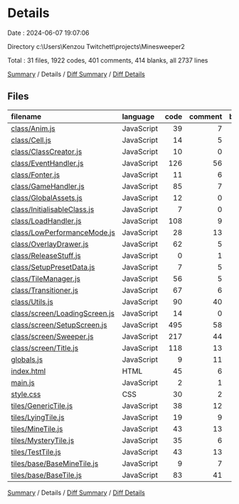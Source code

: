 # Details

Date : 2024-06-07 19:07:06

Directory c:\\Users\\Kenzou Twitchett\\projects\\Minesweeper2

Total : 31 files,  1922 codes, 401 comments, 414 blanks, all 2737 lines

[Summary](results.md) / Details / [Diff Summary](diff.md) / [Diff Details](diff-details.md)

## Files
| filename | language | code | comment | blank | total |
| :--- | :--- | ---: | ---: | ---: | ---: |
| [class/Anim.js](/class/Anim.js) | JavaScript | 39 | 7 | 8 | 54 |
| [class/Cell.js](/class/Cell.js) | JavaScript | 14 | 5 | 2 | 21 |
| [class/ClassCreator.js](/class/ClassCreator.js) | JavaScript | 10 | 0 | 2 | 12 |
| [class/EventHandler.js](/class/EventHandler.js) | JavaScript | 126 | 56 | 32 | 214 |
| [class/Fonter.js](/class/Fonter.js) | JavaScript | 11 | 6 | 2 | 19 |
| [class/GameHandler.js](/class/GameHandler.js) | JavaScript | 85 | 7 | 16 | 108 |
| [class/GlobalAssets.js](/class/GlobalAssets.js) | JavaScript | 12 | 0 | 3 | 15 |
| [class/InitialisableClass.js](/class/InitialisableClass.js) | JavaScript | 7 | 0 | 1 | 8 |
| [class/LoadHandler.js](/class/LoadHandler.js) | JavaScript | 108 | 9 | 17 | 134 |
| [class/LowPerformanceMode.js](/class/LowPerformanceMode.js) | JavaScript | 28 | 13 | 8 | 49 |
| [class/OverlayDrawer.js](/class/OverlayDrawer.js) | JavaScript | 62 | 5 | 10 | 77 |
| [class/ReleaseStuff.js](/class/ReleaseStuff.js) | JavaScript | 0 | 1 | 1 | 2 |
| [class/SetupPresetData.js](/class/SetupPresetData.js) | JavaScript | 7 | 5 | 1 | 13 |
| [class/TileManager.js](/class/TileManager.js) | JavaScript | 56 | 5 | 13 | 74 |
| [class/Transitioner.js](/class/Transitioner.js) | JavaScript | 67 | 6 | 11 | 84 |
| [class/Utils.js](/class/Utils.js) | JavaScript | 90 | 40 | 20 | 150 |
| [class/screen/LoadingScreen.js](/class/screen/LoadingScreen.js) | JavaScript | 14 | 0 | 4 | 18 |
| [class/screen/SetupScreen.js](/class/screen/SetupScreen.js) | JavaScript | 495 | 58 | 113 | 666 |
| [class/screen/Sweeper.js](/class/screen/Sweeper.js) | JavaScript | 217 | 44 | 52 | 313 |
| [class/screen/Title.js](/class/screen/Title.js) | JavaScript | 118 | 13 | 29 | 160 |
| [globals.js](/globals.js) | JavaScript | 9 | 11 | 6 | 26 |
| [index.html](/index.html) | HTML | 45 | 6 | 11 | 62 |
| [main.js](/main.js) | JavaScript | 2 | 1 | 1 | 4 |
| [style.css](/style.css) | CSS | 30 | 2 | 6 | 38 |
| [tiles/GenericTile.js](/tiles/GenericTile.js) | JavaScript | 38 | 12 | 6 | 56 |
| [tiles/LyingTile.js](/tiles/LyingTile.js) | JavaScript | 19 | 9 | 2 | 30 |
| [tiles/MineTile.js](/tiles/MineTile.js) | JavaScript | 43 | 13 | 6 | 62 |
| [tiles/MysteryTile.js](/tiles/MysteryTile.js) | JavaScript | 35 | 6 | 5 | 46 |
| [tiles/TestTile.js](/tiles/TestTile.js) | JavaScript | 43 | 13 | 4 | 60 |
| [tiles/base/BaseMineTile.js](/tiles/base/BaseMineTile.js) | JavaScript | 9 | 7 | 4 | 20 |
| [tiles/base/BaseTile.js](/tiles/base/BaseTile.js) | JavaScript | 83 | 41 | 18 | 142 |

[Summary](results.md) / Details / [Diff Summary](diff.md) / [Diff Details](diff-details.md)